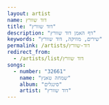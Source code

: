 ```yaml
---
layout: artist
name: דוד שוורץ
title: "דוד שוורץ"
description: "דף האמן דוד שוורץ"
keywords: "שירים, מוזיקה, דוד שוורץ"
permalink: /artists/דוד-שוורץ
redirect_from:
  - /artists/list/דוד שוורץ
songs:
  - number: "32661"
    name: "שמחה טאנץ"
    album: "סינגלים"
    artist: "דוד שוורץ"
---
```

